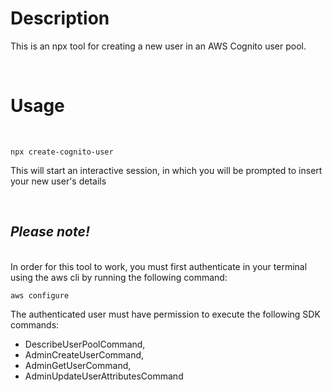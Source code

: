 # Description  
This is an npx tool for creating a new user in an AWS Cognito user pool.

<br/>

# Usage
<br/>

<pre><code>npx create-cognito-user</code></pre>

This will start an interactive session, in which you will be prompted to insert your new user's details

<br/>

## *Please note!*
<br/>
In order for this tool to work, you must first authenticate in your terminal using the aws cli by running the following command:

<pre><code>aws configure</code></pre>

The authenticated user must have permission to execute the following SDK commands: 
* DescribeUserPoolCommand,
* AdminCreateUserCommand,
* AdminGetUserCommand,
* AdminUpdateUserAttributesCommand
